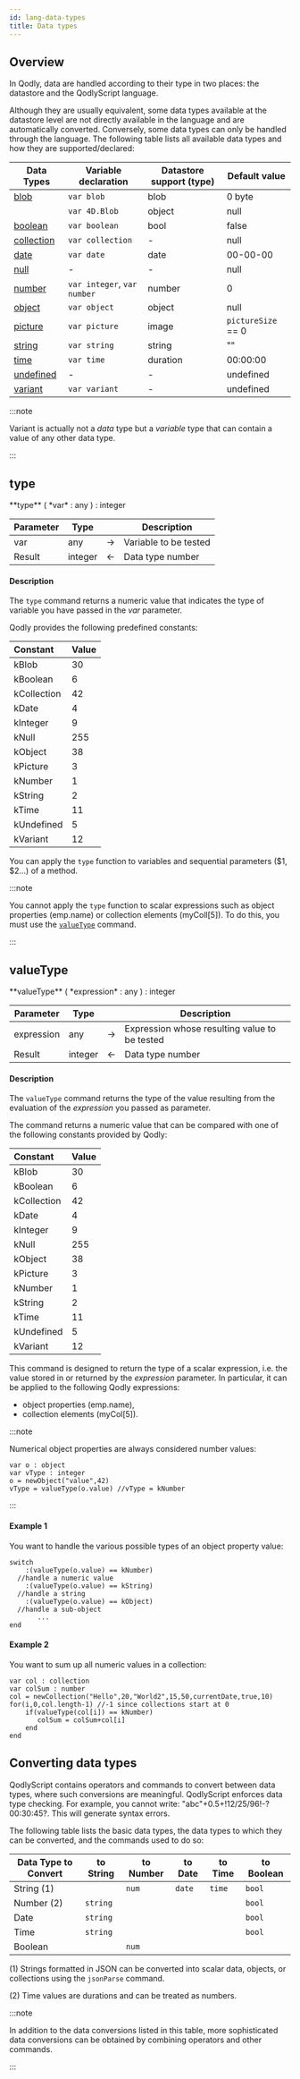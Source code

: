 ```yaml
---
id: lang-data-types
title: Data types
---
```



## Overview

In Qodly, data are handled according to their type in two places: the datastore and the QodlyScript language.

Although they are usually equivalent, some data types available at the datastore level are not directly available in the language and are automatically converted. Conversely, some data types can only be handled through the language. The following table lists all available data types and how they are supported/declared:

|Data Types	|Variable declaration|Datastore support (type)|Default value|
|---|----|---|----|
|[blob](lang-blob.md)	|`var blob`|blob|0 byte|
||`var 4D.Blob`|object|null|
|[boolean](lang-boolean.md)	|`var boolean`|bool|false|
|[collection](lang-collection.md)	|`var collection`|-|null|
|[date](lang-date.md)|`var date`|date|00-00-00|
|[null](lang-null-undefined.md)	|-	|-|null|
|[number](lang-number.md)|`var integer`, `var number`|number|0|
|[object](lang-object.md)	|`var object`|object|null|
|[picture](lang-picture.md)	|`var picture`|image|`pictureSize` == 0|
|[string](lang-text.md)	|`var string`|string|""|
|[time](lang-time.md) |`var time`|duration|00:00:00|
|[undefined](lang-null-undefined.md)	|-	|-|undefined|
|[variant](lang-variant.md)	|`var variant`|-|undefined|

:::note

Variant is actually not a *data* type but a *variable* type that can contain a value of any other data type. 

:::


## type

<!-- REF #_command_.type.Syntax -->**type** ( *var* : any ) : integer<!-- END REF -->


<!-- REF #_command_.type.Params -->
|Parameter|Type||Description|
|---------|--- |:---:|------|
|var|any|&#8594;|Variable to be tested|
|Result|integer|&#8592;|Data type number|<!-- END REF -->

#### Description

The `type` command <!-- REF #_command_.type.Summary -->returns a numeric value that indicates the type of variable you have passed in the *var* parameter<!-- END REF -->. 

Qodly provides the following predefined constants:

|Constant|Value|
|:----|:----|
|kBlob|30|
|kBoolean|6|
|kCollection|42|
|kDate|4|
|kInteger|9|
|kNull|255|
|kObject|38|
|kPicture|3|
|kNumber|1|
|kString|2|
|kTime|11|
|kUndefined|5|
|kVariant|12|

You can apply the `type` function to variables and sequential parameters ($1, $2...) of a method.

:::note

You cannot apply the `type` function to scalar expressions such as object properties (emp.name) or collection elements (myColl[5]). To do this, you must use the [`valueType`](#valuetype) command.

:::




## valueType

<!-- REF #_command_.valueType.Syntax -->**valueType** ( *expression* : any ) : integer<!-- END REF -->

<!-- REF #_command_.valueType.Params -->
|Parameter|Type||Description|
|---------|--- |:---:|------|
|expression|any|&#8594;|Expression whose resulting value to be tested|
|Result|integer|&#8592;|Data type number|<!-- END REF -->


#### Description

The `valueType` command <!-- REF #_command_.valueType.Summary -->returns the type of the value resulting from the evaluation of the *expression* you passed as parameter<!-- END REF -->. 

The command returns a numeric value that can be compared with one of the following constants provided by Qodly:

|Constant|Value|
|:----|:----|
|kBlob|30|
|kBoolean|6|
|kCollection|42|
|kDate|4|
|kInteger|9|
|kNull|255|
|kObject|38|
|kPicture|3|
|kNumber|1|
|kString|2|
|kTime|11|
|kUndefined|5|
|kVariant|12|


This command is designed to return the type of a scalar expression, i.e. the value stored in or returned by the *expression* parameter. In particular, it can be applied to the following Qodly expressions:

- object properties (emp.name),
- collection elements (myCol[5]).

:::note

Numerical object properties are always considered number values:

```
var o : object
var vType : integer
o = newObject("value",42)
vType = valueType(o.value) //vType = kNumber
```

::: 

#### Example 1

You want to handle the various possible types of an object property value:

```qs
switch
	:(valueType(o.value) == kNumber)
  //handle a numeric value
    :(valueType(o.value) == kString)
  //handle a string
    :(valueType(o.value) == kObject)
  //handle a sub-object
       ...
end
```

#### Example 2

You want to sum up all numeric values in a collection:

```qs
var col : collection
var colSum : number
col = newCollection("Hello",20,"World2",15,50,currentDate,true,10)
for(i,0,col.length-1) //-1 since collections start at 0
	if(valueType(col[i]) == kNumber)
       colSum = colSum+col[i]
    end
end
```


## Converting data types

QodlyScript contains operators and commands to convert between data types, where such conversions are meaningful. QodlyScript enforces data type checking. For example, you cannot write: "abc"+0.5+!12/25/96!-?00:30:45?. This will generate syntax errors.

The following table lists the basic data types, the data types to which they can be converted, and the commands used to do so:

|Data Type to Convert|to String|to Number|to Date|to Time|to Boolean |
|---|---|---|---|---|---|
|String (1)||`num`|`date`|`time`|`bool`|
|Number (2)|`string`||||`bool`|
|Date|`string`||||`bool`|
|Time|`string`||||`bool`|
|Boolean||`num`||||

(1) Strings formatted in JSON can be converted into scalar data, objects, or collections using the `jsonParse` command.

(2) Time values are durations and can be treated as numbers.

:::note

In addition to the data conversions listed in this table, more sophisticated data conversions can be obtained by combining operators and other commands.

:::

